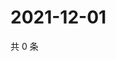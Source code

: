# 2021-12-01

共 0 条

<!-- BEGIN WEIBO -->
<!-- 最后更新时间 Wed Dec 01 2021 04:15:33 GMT+0800 (China Standard Time) -->

<!-- END WEIBO -->
